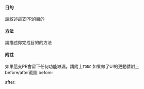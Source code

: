 #### 目的
請敘述這支PR的目的
#### 方法
請描述你完成目的的方法
#### 附註
如果這支PR會留下任何功能缺漏，請附上`TODO`
如果做了UI的更動請附上before/after截圖
before:

after:
